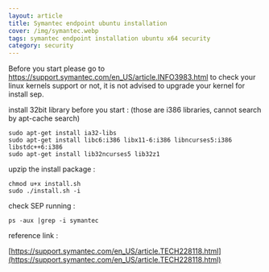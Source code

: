 ```yaml
---
layout: article
title: Symantec endpoint ubuntu installation
cover: /img/symantec.webp
tags: symantec endpoint installation ubuntu x64 security
category: security
---
```


Before you start please go to https://support.symantec.com/en_US/article.INFO3983.html to check your linux kernels support or not, it is not advised to upgrade your kernel for install sep.

install 32bit library before you start : (those are i386 libraries, cannot search by apt-cache search)

```
sudo apt-get install ia32-libs
sudo apt-get install libc6:i386 libx11-6:i386 libncurses5:i386 libstdc++6:i386
sudo apt-get install lib32ncurses5 lib32z1
```

upzip the install package :

```
chmod u+x install.sh
sudo ./install.sh -i
```

check SEP running :

```
ps -aux |grep -i symantec
```

reference link :

[https://support.symantec.com/en_US/article.TECH228118.html](https://support.symantec.com/en_US/article.TECH228118.html)
